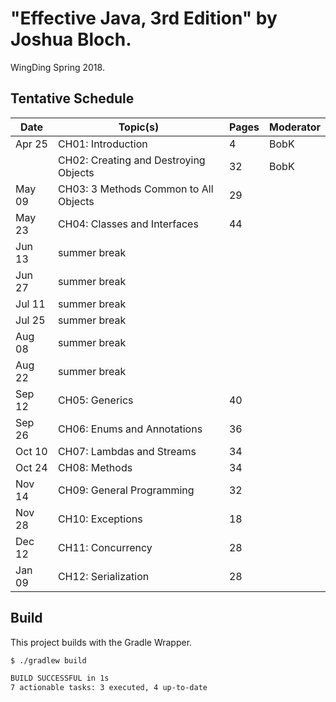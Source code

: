 # "Effective Java, 3rd Edition" by Joshua Bloch.

WingDing Spring 2018.

## Tentative Schedule

| Date   | Topic(s)                                  | Pages | Moderator |
|--------|-------------------------------------------|-------|-----------|
| Apr 25 | CH01:  Introduction                       |    4  | BobK      |
|        | CH02:  Creating and Destroying Objects    |   32  | BobK      |
| May 09 | CH03:  3 Methods Common to All Objects    |   29  |           |
| May 23 | CH04:  Classes and Interfaces             |   44  |           |
| Jun 13 | summer break                              |       |           |
| Jun 27 | summer break                              |       |           |
| Jul 11 | summer break                              |       |           |
| Jul 25 | summer break                              |       |           |
| Aug 08 | summer break                              |       |           |
| Aug 22 | summer break                              |       |           |
| Sep 12 | CH05:  Generics                           |   40  |           |
| Sep 26 | CH06:  Enums and Annotations              |   36  |           |
| Oct 10 | CH07:  Lambdas and Streams                |   34  |           |
| Oct 24 | CH08:  Methods                            |   34  |           |
| Nov 14 | CH09:  General Programming                |   32  |           |
| Nov 28 | CH10:  Exceptions                         |   18  |           |
| Dec 12 | CH11:  Concurrency                        |   28  |           |
| Jan 09 | CH12:  Serialization                      |   28  |           |

## Build

This project builds with the Gradle Wrapper.

```bash
$ ./gradlew build

BUILD SUCCESSFUL in 1s
7 actionable tasks: 3 executed, 4 up-to-date
```

